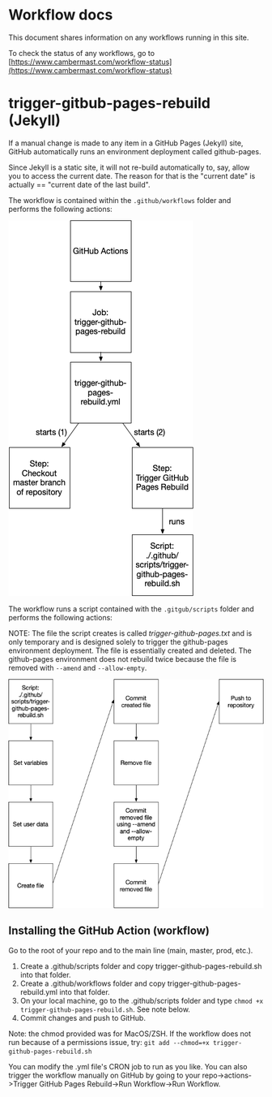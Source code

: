 ---
---

# Workflow docs
This document shares information on any workflows running in this site.

To check the status of any workflows, go to [https://www.cambermast.com/workflow-status](https://www.cambermast.com/workflow-status)

# trigger-gitbub-pages-rebuild (Jekyll)
If a manual change is made to any item in a GitHub Pages (Jekyll) site, GitHub automatically runs an environment deployment called github-pages.

Since Jekyll is a static site, it will not re-build automatically to, say, allow you to access the current date. The reason for that is the "current date" is actually == "current date of the last build".


The workflow is contained within the `.github/workflows` folder and performs the following actions:

![trigger-github-workfklow.yml Script workflow](trigger-github-pages-workflow.png)

The workflow runs a script contained with the `.gitgub/scripts` folder and performs the following actions:

NOTE: The file the script creates is called _trigger-github-pages.txt_ and is only temporary and is designed solely to trigger the github-pages environment deployment. The file is essentially created and deleted. The github-pages environment does not rebuild twice because the file is removed with `--amend` and `--allow-empty`.
 
![trigger-github-pages.sh workflow](trigger-github-pages-script.png)

## Installing the GitHub Action (workflow)
Go to the root of your repo and to the main line (main, master, prod, etc.).
1. Create a .github/scripts folder and copy trigger-github-pages-rebuild.sh into that folder.
2. Create a .github/workflows folder and copy trigger-github-pages-rebuild.yml into that folder.
3. On your local machine, go to the .github/scripts folder and type `chmod +x trigger-github-pages-rebuild.sh`. See note below.
4. Commit changes and push to GitHub. 

Note: the chmod provided was for MacOS/ZSH. If the workflow does not run because of a permissions issue, try:
`git add --chmod=+x trigger-github-pages-rebuild.sh`

You can modify the .yml file's CRON job to run as you like. You can also trigger the workflow manually on GitHub by going to your repo->actions->Trigger GitHub Pages Rebuild->Run Workflow->Run Workflow.

